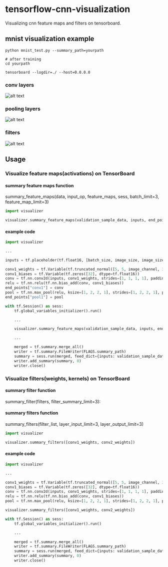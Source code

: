 # tensorflow-cnn-visualization
Visualizing cnn feature maps and filters on tensorboard.

## mnist visualization example

```shell
python mnist_test.py --summary_path=yourpath

# after training
cd yourpath

tensorboard --logdir=./ --host=0.0.0.0
```


### conv layers
![alt text](https://raw.githubusercontent.com/jireh-father/tensorflow-cnn-visualization/master/img/feature_map_visualization_conv.jpg)

### pooling layers
![alt text](https://raw.githubusercontent.com/jireh-father/tensorflow-cnn-visualization/master/img/feature_map_visualization_pooling.jpg)

### filters
![alt text](https://raw.githubusercontent.com/jireh-father/tensorflow-cnn-visualization/master/img/filter_visualization.jpg)


## Usage

### Visualize feature maps(activations) on TensorBoard

#### summary feature maps function
summary_feature_maps(data, input_op, feature_maps, sess, batch_limit=3, feature_map_limit=3)

```python
import visualizer

visualizer.summary_feature_maps(validation_sample_data, inputs, end_points, sess)
```

#### example code

```python
import visualizer

...

inputs = tf.placeholder(tf.float16, [batch_size, image_size, image_size, image_channel])

conv1_weights = tf.Variable(tf.truncated_normal([5, 5, image_channel, 32], stddev=0.1, dtype=tf.float16))
conv1_biases = tf.Variable(tf.zeros([32], dtype=tf.float16))
conv = tf.nn.conv2d(inputs, conv1_weights, strides=[1, 1, 1, 1], padding='SAME')
relu = tf.nn.relu(tf.nn.bias_add(conv, conv1_biases))
end_points["conv1"] = conv
pool = tf.nn.max_pool(relu, ksize=[1, 2, 2, 1], strides=[1, 2, 2, 1], padding='SAME')
end_points["pool1"] = pool

with tf.Session() as sess:
    tf.global_variables_initializer().run()

    ...

    visualizer.summary_feature_maps(validation_sample_data, inputs, end_points, sess)

    ...

    merged = tf.summary.merge_all()
    writer = tf.summary.FileWriter(FLAGS.summary_path)
    summary = sess.run(merged, feed_dict={inputs: validation_sample_data})
    writer.add_summary(summary, 0)
    writer.close()
```

### Visualize filters(weights, kernels) on TensorBoard

#### summary filter function
summary_filter(filters, filter_summary_limit=3):

#### summary filters function
summary_filters(filter_list, layer_input_limit=3, layer_output_limit=3)

```python
import visualizer

visualizer.summary_filters([conv1_weights, conv2_weights])
```

#### example code

```python
import visualizer

...

conv1_weights = tf.Variable(tf.truncated_normal([5, 5, image_channel, 32], stddev=0.1, dtype=tf.float16))
conv1_biases = tf.Variable(tf.zeros([32], dtype=tf.float16))
conv = tf.nn.conv2d(inputs, conv1_weights, strides=[1, 1, 1, 1], padding='SAME')
relu = tf.nn.relu(tf.nn.bias_add(conv, conv1_biases))
pool = tf.nn.max_pool(relu, ksize=[1, 2, 2, 1], strides=[1, 2, 2, 1], padding='SAME')

visualizer.summary_filters([conv1_weights, conv2_weights])

with tf.Session() as sess:
    tf.global_variables_initializer().run()

    ...

    merged = tf.summary.merge_all()
    writer = tf.summary.FileWriter(FLAGS.summary_path)
    summary = sess.run(merged, feed_dict={inputs: validation_sample_data})
    writer.add_summary(summary, 0)
    writer.close()
```
